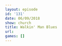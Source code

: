 ```yaml
---
layout: episode
id: '131'
date: 06/09/2018
show: church
title: Walkin' Man Blues
url: 
games: []
---
```

